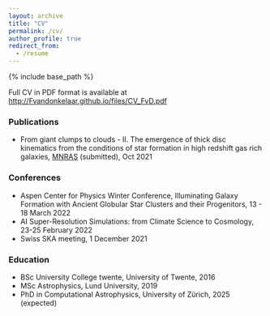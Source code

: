 ```yaml
---
layout: archive
title: "CV"
permalink: /cv/
author_profile: true
redirect_from:
  - /resume
---
```

{% include base_path %}

Full CV in PDF format is available at <http://Fvandonkelaar.github.io/files/CV_FvD.pdf>

### Publications
* From giant clumps to clouds - II. The emergence of thick disc kinematics from the conditions of star formation in high redshift gas rich galaxies, [MNRAS](https://ui.adsabs.harvard.edu/abs/2021arXiv211013165V/abstract) (submitted), Oct 2021

### Conferences
* Aspen Center for Physics Winter Conference, Illuminating Galaxy Formation with Ancient Globular Star Clusters and their Progenitors, 13 - 18 March 2022
* AI Super-Resolution Simulations: from Climate Science to Cosmology, 23-25 February 2022 
* Swiss SKA meeting, 1 December 2021

### Education
* BSc University College twente, University of Twente, 2016
* MSc Astrophysics, Lund University, 2019
* PhD in Computational Astrophysics, University of Zürich, 2025 (expected)



